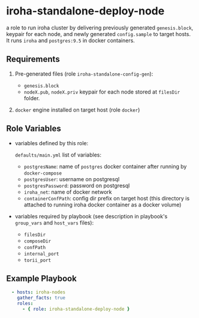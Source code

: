 iroha-standalone-deploy-node
=========

a role to run iroha cluster by delivering previously generated `genesis.block`, 
keypair for each node, and newly generated `config.sample` to target hosts. 
It runs `iroha` and `postgres:9.5` in docker containers.

Requirements
------------

1. Pre-generated files (role `iroha-standalone-config-gen`):
    - `genesis.block`
    - `nodeX.pub`, `nodeX.priv` keypair for each node
stored at `filesDir` folder.

2. `docker` engine installed on target host (role `docker`)

Role Variables
--------------

- variables defined by this role:

    `defaults/main.yml` list of variables: 
  - `postgresName`: name of `postgres` docker container after running by `docker-compose` 
  - `postgresUser`: username on postgresql
  - `postgresPassword`: password on postgresql
  - `iroha_net`: name of docker network
  - `containerConfPath`: config dir prefix on target host (this directory is attached to running iroha docker container as a docker volume)

- variables required by playbook (see description in playbook's `group_vars` and `host_vars` files):
    - `filesDir`
    - `composeDir`
    - `confPath`
    - `internal_port`
    - `torii_port`


Example Playbook
----------------

```yaml
  - hosts: iroha-nodes
    gather_facts: true
    roles:
      - { role: iroha-standalone-deploy-node }
```
